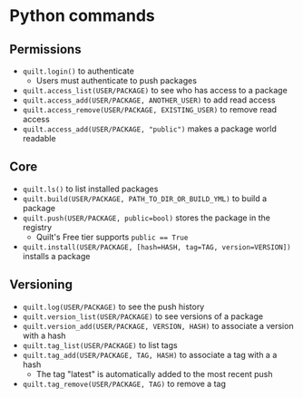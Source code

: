 # Python commands

## Permissions
* `quilt.login()` to authenticate
  * Users must authenticate to push packages
* `quilt.access_list(USER/PACKAGE)` to see who has access to a package
* `quilt.access_add(USER/PACKAGE, ANOTHER_USER)` to add read access
* `quilt.access_remove(USER/PACKAGE, EXISTING_USER)` to remove read access
* `quilt.access_add(USER/PACKAGE, "public")` makes a package world readable

## Core
* `quilt.ls()` to list installed packages
* `quilt.build(USER/PACKAGE, PATH_TO_DIR_OR_BUILD_YML)` to build a package
* `quilt.push(USER/PACKAGE, public=bool)` stores the package in the registry
  * Quilt's Free tier supports `public == True`
* `quilt.install(USER/PACKAGE, [hash=HASH, tag=TAG, version=VERSION])` installs a package

## Versioning
* `quilt.log(USER/PACKAGE)` to see the push history
* `quilt.version_list(USER/PACKAGE)` to see versions of a package
* `quilt.version_add(USER/PACKAGE, VERSION, HASH)` to associate a version with a hash
* `quilt.tag_list(USER/PACKAGE)` to list tags
* `quilt.tag_add(USER/PACKAGE, TAG, HASH)` to associate a tag with a a hash
  * The tag "latest" is automatically added to the most recent push
* `quilt.tag_remove(USER/PACKAGE, TAG)` to remove a tag
